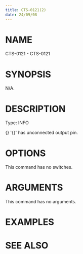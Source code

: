 ```yaml
---
title: CTS-0121(2)
date: 24/09/08
---
```


# NAME

CTS-0121 - CTS-0121

# SYNOPSIS

N/A.

# DESCRIPTION

Type: INFO

{} '{}' has unconnected output pin.

# OPTIONS

This command has no switches.

# ARGUMENTS

This command has no arguments.

# EXAMPLES

# SEE ALSO
